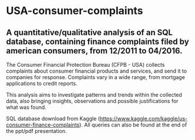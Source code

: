 # USA-consumer-complaints
## A quantitative/qualitative analysis of an SQL database, containing finance complaints filed by american consumers, from 12/2011 to 04/2016.

The Consumer Financial Protection Bureau (CFPB - USA) collects complaints about consumer financial products and services, and send it to companies for response. Complaints vary in a wide range, from mortgage applications to credit reports.

This analysis aims to investigate patterns and trends within the collected data, also bringing insights, observations and possible justifications for what was found.

SQL database download from Kaggle (https://www.kaggle.com/kaggle/us-consumer-finance-complaints). All queries can also be found at the end of the ppt/pdf presentation.
